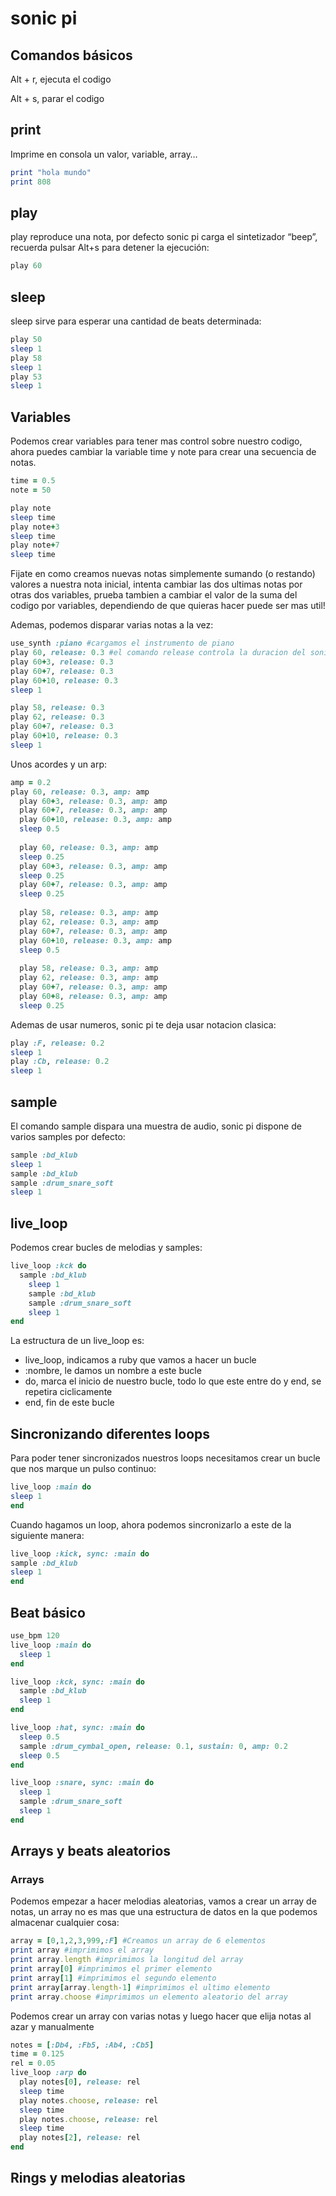 # sonic pi

## Comandos básicos

Alt + r, ejecuta el codigo

Alt + s, parar el codigo

## print

Imprime en consola un valor, variable, array…

```ruby
print "hola mundo"
print 808
```

## play

play reproduce una nota, por defecto sonic pi carga el sintetizador “beep”, recuerda pulsar Alt+s para detener la ejecución:

```ruby
play 60
```

## sleep

sleep sirve para esperar una cantidad de beats determinada:

```ruby
play 50
sleep 1
play 58
sleep 1
play 53
sleep 1
```

## Variables

Podemos crear variables para tener mas control sobre nuestro codigo, ahora puedes cambiar la variable time y note para crear una secuencia de notas.

```ruby
time = 0.5
note = 50

play note
sleep time
play note+3
sleep time
play note+7
sleep time

```

Fijate en como creamos nuevas notas simplemente sumando (o restando) valores a nuestra nota inicial, intenta cambiar las dos ultimas notas por otras dos variables, prueba tambien a cambiar el valor de la suma del codigo por variables, dependiendo de que quieras hacer puede ser mas util!

Ademas, podemos disparar varias notas a la vez:

```ruby
use_synth :piano #cargamos el instrumento de piano
play 60, release: 0.3 #el comando release controla la duracion del sonido
play 60+3, release: 0.3
play 60+7, release: 0.3
play 60+10, release: 0.3
sleep 1

play 58, release: 0.3
play 62, release: 0.3
play 60+7, release: 0.3
play 60+10, release: 0.3
sleep 1
```

Unos acordes y un arp:

```ruby
amp = 0.2
play 60, release: 0.3, amp: amp
  play 60+3, release: 0.3, amp: amp
  play 60+7, release: 0.3, amp: amp
  play 60+10, release: 0.3, amp: amp
  sleep 0.5
  
  play 60, release: 0.3, amp: amp
  sleep 0.25
  play 60+3, release: 0.3, amp: amp
  sleep 0.25
  play 60+7, release: 0.3, amp: amp
  sleep 0.25
  
  play 58, release: 0.3, amp: amp
  play 62, release: 0.3, amp: amp
  play 60+7, release: 0.3, amp: amp
  play 60+10, release: 0.3, amp: amp
  sleep 0.5
  
  play 58, release: 0.3, amp: amp
  play 62, release: 0.3, amp: amp
  play 60+7, release: 0.3, amp: amp
  play 60+8, release: 0.3, amp: amp
  sleep 0.25
```

Ademas de usar numeros, sonic pi te deja usar notacion clasica:

```ruby
play :F, release: 0.2
sleep 1
play :Cb, release: 0.2
sleep 1
```

## sample

El comando sample dispara una muestra de audio, sonic pi dispone de varios samples por defecto:

```ruby
sample :bd_klub
sleep 1
sample :bd_klub
sample :drum_snare_soft
sleep 1
```

## live_loop

Podemos crear bucles de melodias y samples:

```ruby
live_loop :kck do
  sample :bd_klub
	sleep 1
	sample :bd_klub
	sample :drum_snare_soft
	sleep 1
end
```

La estructura de un live_loop es:

- live_loop, indicamos a ruby que vamos a hacer un bucle
- :nombre, le damos un nombre a este bucle
- do, marca el inicio de nuestro bucle, todo lo que este entre do y end, se repetira ciclicamente
- end, fin de este bucle

## Sincronizando diferentes loops

Para poder tener sincronizados nuestros loops necesitamos crear un bucle que nos marque un pulso continuo:

```ruby
live_loop :main do
sleep 1
end
```

Cuando hagamos un loop, ahora podemos sincronizarlo a este de la siguiente manera:

```ruby
live_loop :kick, sync: :main do
sample :bd_klub
sleep 1
end
```

## Beat básico

```ruby
use_bpm 120
live_loop :main do
  sleep 1
end

live_loop :kck, sync: :main do
  sample :bd_klub
  sleep 1
end

live_loop :hat, sync: :main do
  sleep 0.5
  sample :drum_cymbal_open, release: 0.1, sustain: 0, amp: 0.2
  sleep 0.5
end

live_loop :snare, sync: :main do
  sleep 1
  sample :drum_snare_soft
  sleep 1
end
```

## Arrays y beats aleatorios

### Arrays

Podemos empezar a hacer melodias aleatorias, vamos a crear un array de notas, un array no es mas que una estructura de datos en la que podemos almacenar cualquier cosa:

```ruby
array = [0,1,2,3,999,:F] #Creamos un array de 6 elementos
print array #imprimimos el array
print array.length #imprimimos la longitud del array
print array[0] #imprimimos el primer elemento
print array[1] #imprimimos el segundo elemento
print array[array.length-1] #imprimimos el ultimo elemento
print array.choose #imprimimos un elemento aleatorio del array
```

Podemos crear un array con varias notas y luego hacer que elija notas al azar y manualmente

```ruby
notes = [:Db4, :Fb5, :Ab4, :Cb5]
time = 0.125
rel = 0.05
live_loop :arp do
  play notes[0], release: rel
  sleep time
  play notes.choose, release: rel
  sleep time
  play notes.choose, release: rel
  sleep time
  play notes[2], release: rel
end
```

## Rings y melodias aleatorias